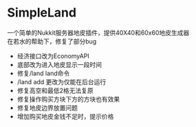# SimpleLand
一个简单的Nukkit服务器地皮插件，提供40X40和60x60地皮生成器  
在若水的帮助下，修复了部分bug  
* 经济接口改为EconomyAPI  
* 底部改为进入地皮显示一段时间  
* 修复/land land命令  
* /land add 更改为仅能在后台运行  
* 修复高空和最低2格无法复原  
* 修复操作购买方块下方的方块也有效果  
* 修复地皮边界放置问题  
* 增加购买地皮金钱不足时，提示价格  
